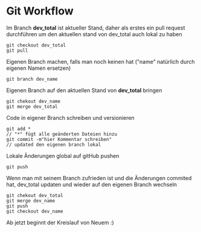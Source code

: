 # Git Workflow

Im Branch **dev_total** ist aktueller Stand, daher als erstes ein pull request durchführen um den aktuellen stand von dev_total auch lokal zu haben
```
git checkout dev_total
git pull
```

Eigenen Branch machen, falls man noch keinen hat ("name" natürlich durch eigenen Namen ersetzen) 
```
git branch dev_name
```

Eigenen Branch auf den aktuellen Stand von **dev_total** bringen
```
git chekout dev_name
git merge dev_total
```

Code in eigener Branch schreiben und versionieren
```
git add * 
// "*" fügt alle geänderten Dateien hinzu
git commit -m"hier Kommentar schreiben"
// updated den eigenen branch lokal
```

Lokale Änderungen global auf gitHub pushen
```
git push
``` 

Wenn man mit seinem Branch zufrieden ist und die Änderungen commited hat, dev_total updaten und wieder auf den eigenen Branch wechseln
```
git chekout dev_total
git merge dev_name
git push
git checkout dev_name
```
 
Ab jetzt beginnt der Kreislauf von Neuem :)


